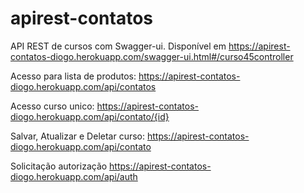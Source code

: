 # apirest-contatos
API REST de cursos com Swagger-ui. Disponível em https://apirest-contatos-diogo.herokuapp.com/swagger-ui.html#/curso45controller


Acesso para lista de produtos: https://apirest-contatos-diogo.herokuapp.com/api/contatos

Acesso curso unico: https://apirest-contatos-diogo.herokuapp.com/api/contato/{id}

Salvar, Atualizar e Deletar curso: https://apirest-contatos-diogo.herokuapp.com/api/contato

Solicitação autorização https://apirest-contatos-diogo.herokuapp.com/api/auth
